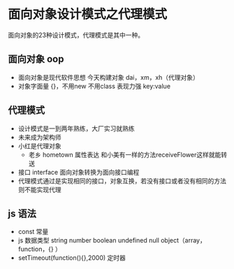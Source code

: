# 面向对象设计模式之代理模式
面向对象的23种设计模式，代理模式是其中一种。
## 面向对象 oop
- 面向对象是现代软件思想
今天构建对象 dai，xm，xh（代理对象）
- 对象字面量
{}，不用new 不用class
表现力强 key:value

## 代理模式
- 设计模式是一到两年熟练，大厂实习就熟练
- 未来成为架构师
- 小红是代理对象
   - 老乡 hometown 属性表达 和小美有一样的方法receiveFlower这样就能转送
- 接口 interface 面向对象转换为面向接口编程
- 代理模式通过是实现相同的接口，对象互换，若没有接口或者没有相同的方法则不能实现代理
## js 语法
- const 常量
- js 数据类型 string number boolean undefined null object（array，function，{} ）
- setTimeout(function(){},2000) 定时器     
